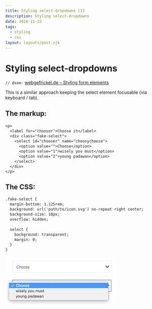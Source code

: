 ```yaml
---
title: Styling select-dropdowns [1]
description: Styling select-dropdowns
date: 2016-11-22
tags:
  - styling
  - css
layout: layouts/post.njk
---
```

# Styling select-dropdowns

`// @see:` [webgefrickel.de – Styling form elements](https://webgefrickel.de/blog/styling-form-elements)

This is a similar approach keeping the select element focusable (via keyboard / tab).

## The markup:

```
<p>
  <label for="chooser">Choose it</label>
  <div class="fake-select">
    <select id="chooser" name="choosychoose">
      <option value="">Choose</option>
      <option value="1">wisely you must</option>
      <option value="2">young padawan</option>
    </select>
  </div>
</p>
```

## The CSS:

```
.fake-select {
  margin-bottom: 1.125rem;
  background: url('path/to/icon.svg') no-repeat right center;
  background-size: 10px;
  overflow: hidden;

  select {
    background: transparent;
    margin: 0;
  }
}
```

![Styling Choose](/img/posts/20161122_choose.jpg)
